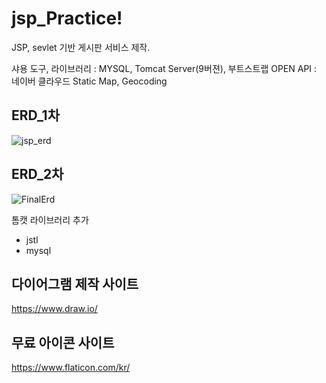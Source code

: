 # jsp_Practice!
JSP, sevlet 기반 게시판 서비스 제작.


샤용 도구, 라이브러리 : MYSQL, Tomcat Server(9버젼), 부트스트랩
OPEN API : 네이버 클라우드 Static Map, Geocoding 



## ERD_1차

![jsp_erd](https://user-images.githubusercontent.com/108961843/227095351-310d8e54-4c70-4ae7-83bc-7ca2c1666471.png)

## ERD_2차
![FinalErd](https://user-images.githubusercontent.com/108961843/229397631-600d6146-fa7e-40bd-b09a-04613c213b20.png)



톰캣 라이브러리 추가
+ jstl
+ mysql


## 다이어그램 제작 사이트
https://www.draw.io/
## 무료 아이콘 사이트
https://www.flaticon.com/kr/
